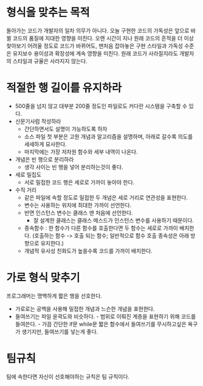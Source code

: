 # 형식을 맞추는 목적

돌아가는 코드가 개발자의 일차 의무가 아니다. 오늘 구현한 코드의 가독성은 앞으로 바뀔 코드의 품질에 지대한 영향을 미친다. 오랜 시간이 지나 원래 코드의 흔적을 더 이상 찾아보기 어려울 정도로 코드가 바뀌어도, 맨처음 잡아놓은 구현 스타일과 가독성 수준은 유지보수 용이성과 확장성에 계속 영향을 미친다. 원래 코드가 사라질지라도 개발자의 스타일과 규율은 사라지지 않는다.

# 적절한 행 길이를 유지하라
- 500줄을 넘지 않고 대부분 200줄 정도인 파일로도 커다란 시스템을 구축할 수 있다.
- 신문기사럼 작성하라
	- 간단하면서도 설명이 가능하도록 하자
	- 소스 파일 첫 부분은 고원 개념과 알고리즘을 설명하며, 아래로 갈수록 의도를 세세하게 묘사한다.
	- 마지막에는 가장 저차원 함수와 세부 내역이 나온다.
- 개념은 빈 행으로 분리하라
	- 생각 사이는 빈 행을 넣어 분리하는것이 좋다.
- 세로 밀집도
	- 서로 밀접한 코드 행은 세로로 가까이 놓아야 한다.
- 수직 거리
	- 같은 파일에 속할 정도로 밀접한 두 개념은 세로 거리로 연관성을 표현한다.
	- 변수는 사용하는 위치에 최대한 가까이 선언한다.
	- 반면 인스턴스 변수는 클래스 맨 처음에 선언한다.
		- 잘 설계한 클래스는 클래스 메스드가 인스턴스 변수를 사용하기 때문이다.
	- 종속함수 : 한 함수가 다른 함수를 호출한다면 두 함수는 세로로 가까이 배치한다.
	  (호출하는 함수 -> 호출 되는 함수; 일반적으로 함수 호출 종속성은 아래 방향으로 유지한다.)
	- 개념적 유사성
		친화도가 높을수록 코드를 가까이 배치한다.

# 가로 형식 맞추기

프로그래머는 명백하게 짧은 행을 선호한다.
- 가로로는 공백을 사용해 밀접한 개념과 느슨한 개념을 표현한다. 
- 들여쓰기는 파일 윤곽도와 비슷하다.
		- 범위로 이뤄진 계층을 표현하기 위해 코드를 들여쓴다.
		- 가끔 간단한 if문 while문 짧은 함수에서 들여쓰기를 무시하고싶은 욕구가 생기지만, 들여쓰기를 넣는게 좋다.

# 팀규칙
팀에 속한다면 자신이 선호해야하는 규칙은 팀 규칙이다.